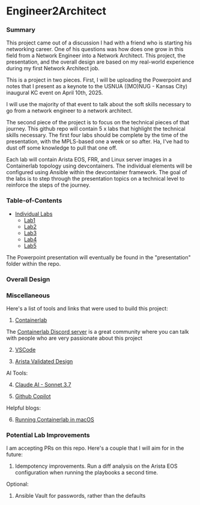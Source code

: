 # Engineer2Architect

### Summary

This project came out of a discussion I had with a friend who is starting his networking career. One of his questions was how does one grow in this field from a Network Engineer into a Network Architect. This project, the presentation, and the overall design are based on my real-world experience during my first Network Architect job.

This is a project in two pieces. First, I will be uploading the Powerpoint and notes that I present as a keynote to the USNUA ((MO)NUG - Kansas City) inaugural KC event on April 10th, 2025.

I will use the majority of that event to talk about the soft skills necessary to go from a network engineer to a network architect.

The second piece of the project is to focus on the technical pieces of that journey. This github repo will contain 5 x labs that highlight the technical skills necessary. The first four labs should be complete by the time of the presentation, with the MPLS-based one a week or so after. Ha, I've had to dust off some knowledge to pull that one off.

Each lab will contain Arista EOS, FRR, and Linux server images in a Containerlab topology using devcontainers. The individual elements will be configured using Ansible within the devcontainer framework. The goal of the labs is to step through the presentation topics on a technical level to reinforce the steps of the journey.

### Table-of-Contents

- [Individual Labs](#Table-of-Contents)
  - [Lab1](https://github.com/chronot1995/Engineer2Architect/blob/main/lab1/README.md)
  - [Lab2](https://github.com/chronot1995/Engineer2Architect/blob/main/lab2/README.md)
  - [Lab3](https://github.com/chronot1995/Engineer2Architect/blob/main/lab3/README.md)
  - [Lab4](https://github.com/chronot1995/Engineer2Architect/blob/main/lab4/README.md)
  - [Lab5](https://github.com/chronot1995/Engineer2Architect/blob/main/lab5/README.md)

The Powerpoint presentation will eventually be found in the "presentation" folder within the repo.

### Overall Design

### Miscellaneous

Here's a list of tools and links that were used to build this project:

1. [Containerlab](https://containerlab.dev)

The [Containerlab Discord server](https://containerlab.dev/community/#discord) is a great community where you can talk with people who are very passionate about this project

2. [VSCode](https://code.visualstudio.com)

3. [Arista Validated Design](https://arista-netdevops-community.github.io/avd-cEOS-Lab/quickStart/)

AI Tools:

4. [Claude AI - Sonnet 3.7](http://www.claude.ai)

5. [Github Copilot](https://github.com/features/copilot)

Helpful blogs:

6. [Running Containerlab in macOS](https://www.packetswitch.co.uk/running-containerlab-in-macos-cisco-iol-ceos-2/)

### Potential Lab Improvements

I am accepting PRs on this repo. Here's a couple that I will aim for in the future:

1. Idempotency improvements. Run a diff analysis on the Arista EOS configuration when running the playbooks a second time.

Optional:

1. Ansible Vault for passwords, rather than the defaults
